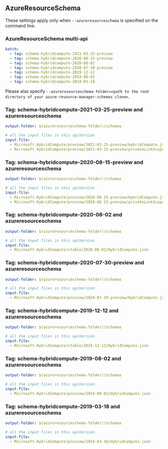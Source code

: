 ## AzureResourceSchema

These settings apply only when `--azureresourceschema` is specified on the command line.

### AzureResourceSchema multi-api

``` yaml $(azureresourceschema) && $(multiapi)
batch:
  - tag: schema-hybridcompute-2021-03-25-preview
  - tag: schema-hybridcompute-2020-08-15-preview
  - tag: schema-hybridcompute-2020-08-02
  - tag: schema-hybridcompute-2020-07-30-preview
  - tag: schema-hybridcompute-2019-12-12
  - tag: schema-hybridcompute-2019-08-02
  - tag: schema-hybridcompute-2019-03-18

```

Please also specify `--azureresourceschema-folder=<path to the root directory of your azure-resource-manager-schemas clone>`.

### Tag: schema-hybridcompute-2021-03-25-preview and azureresourceschema

``` yaml $(tag) == 'schema-hybridcompute-2021-03-25-preview' && $(azureresourceschema)
output-folder: $(azureresourceschema-folder)/schemas

# all the input files in this apiVersion
input-file:
  - Microsoft.HybridCompute/preview/2021-03-25-preview/HybridCompute.json
  - Microsoft.HybridCompute/preview/2021-03-25-preview/privateLinkScopes.json

```

### Tag: schema-hybridcompute-2020-08-15-preview and azureresourceschema

``` yaml $(tag) == 'schema-hybridcompute-2020-08-15-preview' && $(azureresourceschema)
output-folder: $(azureresourceschema-folder)/schemas

# all the input files in this apiVersion
input-file:
  - Microsoft.HybridCompute/preview/2020-08-15-preview/HybridCompute.json
  - Microsoft.HybridCompute/preview/2020-08-15-preview/privateLinkScopes.json

```

### Tag: schema-hybridcompute-2020-08-02 and azureresourceschema

``` yaml $(tag) == 'schema-hybridcompute-2020-08-02' && $(azureresourceschema)
output-folder: $(azureresourceschema-folder)/schemas

# all the input files in this apiVersion
input-file:
  - Microsoft.HybridCompute/stable/2020-08-02/HybridCompute.json

```

### Tag: schema-hybridcompute-2020-07-30-preview and azureresourceschema

``` yaml $(tag) == 'schema-hybridcompute-2020-07-30-preview' && $(azureresourceschema)
output-folder: $(azureresourceschema-folder)/schemas

# all the input files in this apiVersion
input-file:
  - Microsoft.HybridCompute/preview/2020-07-30-preview/HybridCompute.json

```

### Tag: schema-hybridcompute-2019-12-12 and azureresourceschema

``` yaml $(tag) == 'schema-hybridcompute-2019-12-12' && $(azureresourceschema)
output-folder: $(azureresourceschema-folder)/schemas

# all the input files in this apiVersion
input-file:
  - Microsoft.HybridCompute/stable/2019-12-12/HybridCompute.json

```

### Tag: schema-hybridcompute-2019-08-02 and azureresourceschema

``` yaml $(tag) == 'schema-hybridcompute-2019-08-02' && $(azureresourceschema)
output-folder: $(azureresourceschema-folder)/schemas

# all the input files in this apiVersion
input-file:
  - Microsoft.HybridCompute/preview/2019-08-02/HybridCompute.json

```

### Tag: schema-hybridcompute-2019-03-18 and azureresourceschema

``` yaml $(tag) == 'schema-hybridcompute-2019-03-18' && $(azureresourceschema)
output-folder: $(azureresourceschema-folder)/schemas

# all the input files in this apiVersion
input-file:
  - Microsoft.HybridCompute/preview/2019-03-18/HybridCompute.json

```
